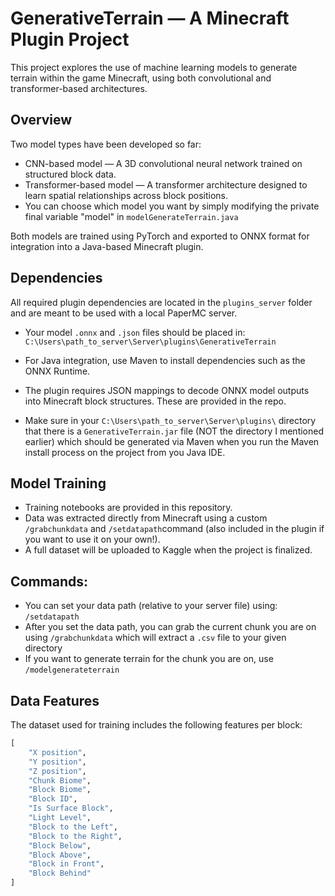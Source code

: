 # GenerativeTerrain — A Minecraft Plugin Project

This project explores the use of machine learning models to generate terrain within the game Minecraft, using both convolutional and transformer-based architectures.

## Overview

Two model types have been developed so far:

- CNN-based model — A 3D convolutional neural network trained on structured block data.
- Transformer-based model — A transformer architecture designed to learn spatial relationships across block positions.
- You can choose which model you want by simply modifying the private final variable "model" in `modelGenerateTerrain.java`

Both models are trained using PyTorch and exported to ONNX format for integration into a Java-based Minecraft plugin.

## Dependencies

All required plugin dependencies are located in the `plugins_server` folder and are meant to be used with a local PaperMC server.

- Your model `.onnx` and `.json` files should be placed in:
  `C:\Users\path_to_server\Server\plugins\GenerativeTerrain`

- For Java integration, use Maven to install dependencies such as the ONNX Runtime.
- The plugin requires JSON mappings to decode ONNX model outputs into Minecraft block structures. These are provided in the repo.
- Make sure in your `C:\Users\path_to_server\Server\plugins\` directory that there is a `GenerativeTerrain.jar` file (NOT the directory I mentioned earlier) which should be generated via Maven when you run the Maven install process on the project from you Java IDE.

## Model Training

- Training notebooks are provided in this repository.
- Data was extracted directly from Minecraft using a custom `/grabchunkdata` and `/setdatapath`command (also included in the plugin if you want to use it on your own!).
- A full dataset will be uploaded to Kaggle when the project is finalized.

## Commands:
- You can set your data path (relative to your server file) using: `/setdatapath`
- After you set the data path, you can grab the current chunk you are on using `/grabchunkdata` which will extract a `.csv` file to your given directory
- If you want to generate terrain for the chunk you are on, use `/modelgenerateterrain`

## Data Features

The dataset used for training includes the following features per block:

```python
[
    "X position",
    "Y position",
    "Z position",
    "Chunk Biome",
    "Block Biome",
    "Block ID",
    "Is Surface Block",
    "Light Level",
    "Block to the Left",
    "Block to the Right",
    "Block Below",
    "Block Above",
    "Block in Front",
    "Block Behind"
]
```
